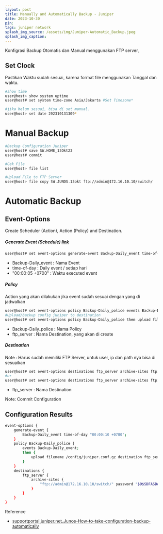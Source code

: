 ```yaml
---
layout: post
title: Manually and Automatically Backup - Juniper
date: 2023-10-30
pin: 
tags: juniper network
splash_img_source: /assets/img/Juniper-Automatic_Backup.jpeg
splash_img_caption: 
---
```


Konfigrasi Backup Otomatis dan Manual menggunakan FTP server, 

## Set Clock
Pastikan Waktu sudah sesuai, karena format file menggunakan Tanggal dan waktu.

```bash
#show time 
user@host> show system uptime 
user@host# set system time-zone Asia/Jakarta #Set Timezone*

#jika belum sesuai, bisa di set manual.
user@host> set date 202310131309* 
```
# Manual Backup
```bash
#Backup Configuration Juniper
user@host# save SW.HOME_13Okt23
user@host# commit

#Cek File
user@host> file list

#Upload File to FTP Server
user@host> file copy SW.JUNOS.13okt ftp://admin@172.16.10.10/switch/
```

# Automatic Backup

## Event-Options
Create Scheduler (Action), Action (Policy) and Destination.

##### <b>Generate Event</b> (Schedule) [link](https://www.juniper.net/documentation/us/en/software/junos/automation-scripting/topics/ref/statement/generate-event-edit-event-options.html)

```sh
user@host# set event-options generate-event Backup-Daily_event time-of-day "00:00:05 +0700"
```
- Backup-Daily_event : Nama Event
- time-of-day        : Daily event / setiap hari
- "00:00:05 +0700"   : Waktu executed event

##### <b>Policy</b>
Action yang akan dilakukan jika event sudah sesuai dengan yang di jadwalkan
```sh
user@host# set event-options policy Backup-Daily_police events Backup-Daily_event
#Upload/backup config juniper to destination
user@host# set event-options policy Backup-Daily_police then upload filename /config/juniper.conf.gz destination ftp_server
```
- Backup-Daily_police : Nama Policy
- ftp_server          : Nama Destination, yang akan di create

##### <b>Destination</b>
Note : Harus sudah memiliki FTP Server, untuk user, ip dan path nya bisa di sesuaikan
```bash
user@host# set event-options destinations ftp_server archive-sites ftp://admin@172.16.10.10/switch/ password test112233
#or
user@host# set event-options destinations ftp_server archive-sites ftp://admin:test112233@172.16.10.10/switch/
```
- ftp_server : Nama Destination

Note: Commit Configuration

## Configuration Results
```bash
event-options {
    generate-event {
        Backup-Daily_event time-of-day "00:00:10 +0700";
    }
    policy Backup-Daily_police {
        events Backup-Daily_event;
        then {
            upload filename /config/juniper.conf.gz destination ftp_server;
        }
    }
    destinations {
        ftp_server {
            archive-sites {
                "ftp://admin@172.16.10.10/switch/" password "$9$SDFASDdfsdfsdfSDsfsdFSDd"; ## SECRET-DATA
            }
        }
    }
}
```

Reference
- [supportportal.juniper.net_Junos-How-to-take-configuration-backup-automatically](https://supportportal.juniper.net/s/article/Junos-How-to-take-configuration-backup-automatically?language=en_US)